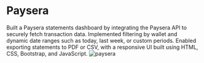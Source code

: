 # Paysera

Built a Paysera statements dashboard by integrating the Paysera API to securely fetch transaction data.
Implemented filtering by wallet and dynamic date ranges such as today, last week, or custom periods.
Enabled exporting statements to PDF or CSV, with a responsive UI built using HTML, CSS, Bootstrap, and JavaScript.
![paysera](https://github.com/user-attachments/assets/27c4b069-d5b3-4eb7-9ff5-9d46656ce484)
